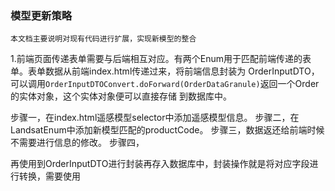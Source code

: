 ### 模型更新策略
`本文档主要说明对现有代码进行扩展，实现新模型的整合`

1.前端页面传递表单需要与后端相互对应。有两个Enum用于匹配前端传递的表单。表单数据从前端index.html传递过来，将前端信息封装为
OrderInputDTO，可以调用`OrderInputDTOConvert.doForward(OrderDataGranule)`返回一个Order的实体对象，这个实体对象便可以直接存储
到数据库中。

步骤一，在index.html遥感模型selector中添加遥感模型信息。
步骤二，在LandsatEnum中添加新模型匹配的productCode。
步骤三，数据返还给前端时候不需要进行信息的修改。
步骤四，

再使用到OrderInputDTO进行封装再存入数据库中，封装操作就是将对应字段进行转换，需要使用
